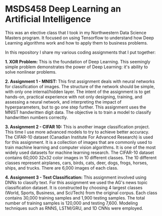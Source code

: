 # MSDS458 Deep Learning an Artificial Intelligence

This was an elective class that I took in my Northwestern Data Science Masters program. It focused on using Tensorflow to understand how Deep Learning algorithms work and how to apply them to business problems. 

In this repository I share my various coding assignments that I put together:

**1. XOR Problem:** This is the foundation of Deep Learning. This seemingly simple problem demonstrates the power of Deep Learning: it's ability to solve nonlinear problems.

**2. Assignment 1 - MNIST:** This first assignment deals with neural networks for classification of images. The structure of the network should be simple, with only one internal/hidden layer. The intent of the assignment is to get hands-on, practical experience with not only designing, training, and assessing a neural network, and interpreting the impact of hyperparameters, but to go one step further. 
This assignment uses the MNIST handwritten digit data. The objective is to train a model to classify handwritten numbers correctly.

**3. Assignment 2 - CIFAR 10:** This is another image classification project. This time I use more advanced models to try to achieve better accuracy. The CIFAR-10 dataset (Canadian Institute For Advanced Research) is used for this assignment. It is a collection of images that are commonly used to train machine learning and computer vision algorithms. It is one of the most widely used datasets for machine learning research. The CIFAR-10 dataset contains 60,000 32x32 color images in 10 different classes. The 10 different classes represent airplanes, cars, birds, cats, deer, dogs, frogs, horses, ships, and trucks. There are 6,000 images of each class.

**4. Assignment 3 - Text Classification:** This assignment involved using DNNs to classify text. For this assignment we used the AG's news topic classification dataset. It is constructed by choosing 4 largest classes (World, Sports, Business, and Sci/Tech) from the original corpus. Each class contains 30,000 training samples and 1,900 testing samples. The total number of training samples is 120,000 and testing 7,600. Modeling techniques such as RNNS, LSTM/GRU, and 1D CNNs were employed.

